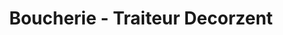 ---
title: "Boucherie - Traiteur Decorzent"
url: /lullin/boucherie-traiteur-decorzent/
shop: boucherie
---